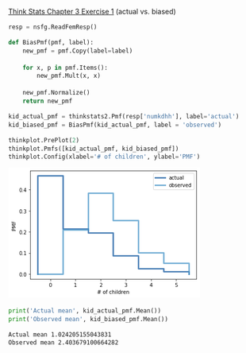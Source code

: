 [Think Stats Chapter 3 Exercise 1](http://greenteapress.com/thinkstats2/html/thinkstats2004.html#toc31) (actual vs. biased)

```python
resp = nsfg.ReadFemResp()
```


```python
def BiasPmf(pmf, label):
    new_pmf = pmf.Copy(label=label)

    for x, p in pmf.Items():
        new_pmf.Mult(x, x)
        
    new_pmf.Normalize()
    return new_pmf
```


```python
kid_actual_pmf = thinkstats2.Pmf(resp['numkdhh'], label='actual')
kid_biased_pmf = BiasPmf(kid_actual_pmf, label = 'observed')
```


```python
thinkplot.PrePlot(2)
thinkplot.Pmfs([kid_actual_pmf, kid_biased_pmf])
thinkplot.Config(xlabel='# of children', ylabel='PMF')
```


![png](output_9_0.png)



```python
print('Actual mean', kid_actual_pmf.Mean())
print('Observed mean', kid_biased_pmf.Mean())
```

    Actual mean 1.024205155043831
    Observed mean 2.403679100664282

